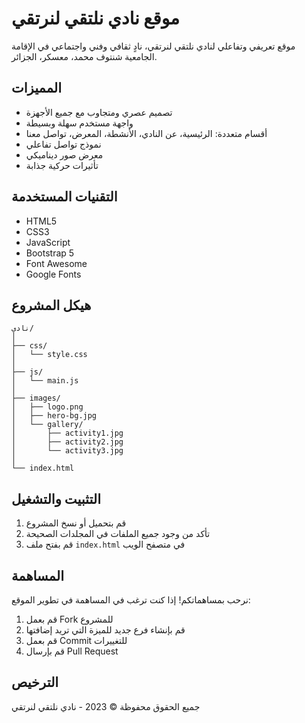 # موقع نادي نلتقي لنرتقي

موقع تعريفي وتفاعلي لنادي نلتقي لنرتقي، نادٍ ثقافي وفني واجتماعي في الإقامة الجامعية شنتوف محمد، معسكر، الجزائر.

## المميزات

- تصميم عصري ومتجاوب مع جميع الأجهزة
- واجهة مستخدم سهلة وبسيطة
- أقسام متعددة: الرئيسية، عن النادي، الأنشطة، المعرض، تواصل معنا
- نموذج تواصل تفاعلي
- معرض صور ديناميكي
- تأثيرات حركية جذابة

## التقنيات المستخدمة

- HTML5
- CSS3
- JavaScript
- Bootstrap 5
- Font Awesome
- Google Fonts

## هيكل المشروع

```
نادي/
│
├── css/
│   └── style.css
│
├── js/
│   └── main.js
│
├── images/
│   ├── logo.png
│   ├── hero-bg.jpg
│   └── gallery/
│       ├── activity1.jpg
│       ├── activity2.jpg
│       └── activity3.jpg
│
└── index.html
```

## التثبيت والتشغيل

1. قم بتحميل أو نسخ المشروع
2. تأكد من وجود جميع الملفات في المجلدات الصحيحة
3. قم بفتح ملف `index.html` في متصفح الويب

## المساهمة

نرحب بمساهماتكم! إذا كنت ترغب في المساهمة في تطوير الموقع:

1. قم بعمل Fork للمشروع
2. قم بإنشاء فرع جديد للميزة التي تريد إضافتها
3. قم بعمل Commit للتغييرات
4. قم بإرسال Pull Request

## الترخيص

جميع الحقوق محفوظة © 2023 - نادي نلتقي لنرتقي
